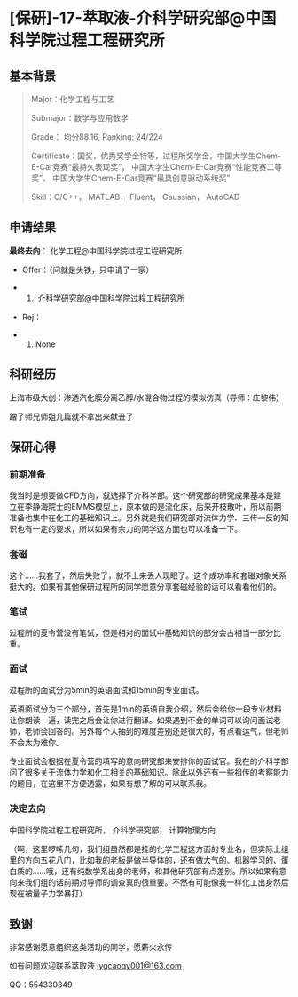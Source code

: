 # [保研]-17-萃取液-介科学研究部@中国科学院过程工程研究所

## **基本背景**

> Major：化学工程与工艺
>
> Submajor：数学与应用数学
>
> Grade： 均分88.16, Ranking: 24/224
>
> Certificate：国奖，优秀奖学金特等，过程所奖学金，中国大学生Chem-E-Car竞赛“最持久表现奖”， 中国大学生Chem-E-Car竞赛“性能竞赛二等奖”， 中国大学生Chem-E-Car竞赛“最具创意驱动系统奖”
>
> Skill：C/C++， MATLAB， Fluent， Gaussian， AutoCAD

## **申请结果**

**最终去向**： 化学工程@中国科学院过程工程研究所

- Offer：（问就是头铁，只申请了一家）

- 1. ​    介科学研究部@中国科学院过程工程研究所

- Rej：

- 1. None

## **科研经历**

上海市级大创：渗透汽化膜分离乙醇/水混合物过程的模拟仿真（导师：庄黎伟）

蹭了师兄师姐几篇就不拿出来献丑了

## **保研心得**

### **前期准备**

我当时是想要做CFD方向，就选择了介科学部。这个研究部的研究成果基本是建立在李静海院士的EMMS模型上，原本做的是流化床，后来开枝散叶，所以前期准备也集中在化工的基础知识上。另外就是我们研究部对流体力学、三传一反的知识也有一定的要求，所以如果有余力的同学这方面也可以准备一下。

### **套磁**

这个……我套了，然后失败了，就不上来丢人现眼了。这个成功率和套磁对象关系挺大的。如果有其他保研过程所的同学愿意分享套磁经验的话可以看看他们的。

### **笔试**

过程所的夏令营没有笔试，但是相对的面试中基础知识的部分会占相当一部分比重。

### **面试**

过程所的面试分为5min的英语面试和15min的专业面试。

英语面试分为三个部分，首先是1min的英语自我介绍，然后会给你一段专业材料让你朗读一遍，读完之后会让你进行翻译。如果遇到不会的单词可以询问面试老师，老师会回答的。另外每个人抽到的难度差别还是很大的，有点看运气，但老师不会太为难你。

专业面试会根据在夏令营的填写的意向研究部来安排你的面试官。我在的介科学部问了很多关于流体力学和化工相关的基础知识。除此以外还有一些祖传的考察能力的题目，在这里不方便透露，如果有想了解的可以联系我。

 

### **决定去向**

中国科学院过程工程研究所， 介科学研究部， 计算物理方向

（啊，这里啰嗦几句，我们组虽然都是挂的化学工程这方面的专业名，但实际上组里的方向五花八门，比如我的老板是做半导体的，还有做大气的、机器学习的、蛋白质的……哦，还有纯数学系出身的老师，和其他研究部有点差别。所以如果有意向来我们组的话前期对导师的调查真的很重要。不然有可能像我一样化工出身然后现在被量子力学暴打）

## **致谢**

非常感谢愿意组织这类活动的同学，愿薪火永传

如有问题欢迎联系萃取液 lygcaoqy001@163.com

QQ：554330849